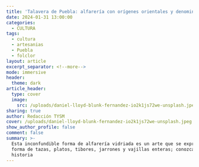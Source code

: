 ```yaml
---
title: 'Talavera de Puebla: alfarería con orígenes orientales y denominación de origen'
date: 2024-01-31 13:00:00
categories:
  - CULTURA
tags:
  - cultura
  - artesanias
  - Puebla
  - folclor
layout: article
excerpt_separator: <!--more-->
mode: immersive
header:
  theme: dark
article_header:
  type: cover
  image:
    src: /uploads/daniel-lloyd-blunk-fernandez-io2k1js72we-unsplash.jpeg
sharing: true
author: Redacción TYSM
cover: /uploads/daniel-lloyd-blunk-fernandez-io2k1js72we-unsplash.jpeg
show_author_profile: false
comment: false
summary: >-
  Esta inconfundible forma de alfarería vidriada es un arte que se expresa en
  forma de tazas, platos, tibores, jarrones y vajillas enteras; conozcamos su
  historia
---
```


